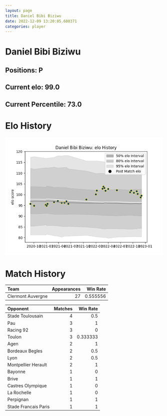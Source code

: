 ```yaml
---  
layout: page  
title: Daniel Bibi Biziwu  
date: 2022-12-09 13:20:05.600371  
categories: player  
---
```

# Daniel Bibi Biziwu

## Positions: P

## Current elo: 99.0

## Current Percentile: 73.0

# Elo History


![elo history](history_DanielBibiBiziwu.png)
# Match History


| Team              |   Appearances |   Win Rate |
|:------------------|--------------:|-----------:|
| Clermont Auvergne |            27 |   0.555556 |

| Opponent             |   Matches |   Win Rate |
|:---------------------|----------:|-----------:|
| Stade Toulousain     |         4 |   0.5      |
| Pau                  |         3 |   1        |
| Racing 92            |         3 |   0        |
| Toulon               |         3 |   0.333333 |
| Agen                 |         2 |   1        |
| Bordeaux Begles      |         2 |   0.5      |
| Lyon                 |         2 |   0.5      |
| Montpellier Herault  |         2 |   1        |
| Bayonne              |         1 |   0        |
| Brive                |         1 |   1        |
| Castres Olympique    |         1 |   0        |
| La Rochelle          |         1 |   0        |
| Perpignan            |         1 |   1        |
| Stade Francais Paris |         1 |   1        |